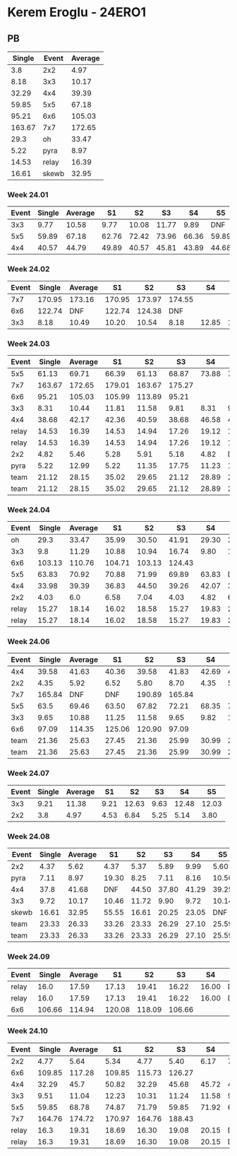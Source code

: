 # Kerem Eroglu - 24ERO1

## PB
|Single|Event|Average|
|----|----|----|
|3.8|2x2|4.97|
|8.18|3x3|10.17|
|32.29|4x4|39.39|
|59.85|5x5|67.18|
|95.21|6x6|105.03|
|163.67|7x7|172.65|
|29.3|oh|33.47|
|5.22|pyra|8.97|
|14.53|relay|16.39|
|16.61|skewb|32.95|
### Week 24.01
|Event|Single|Average|S1|S2|S3|S4|S5|
|-----|-------|------|--|--|--|--|--|
|3x3|9.77|10.58|9.77|10.08|11.77|9.89|DNF|
|5x5|59.89|67.18|62.76|72.42|73.96|66.36|59.89|
|4x4|40.57|44.79|49.89|40.57|45.81|43.89|44.68|
### Week 24.02
|Event|Single|Average|S1|S2|S3|S4|S5|
|-----|-------|------|--|--|--|--|--|
|7x7|170.95|173.16|170.95|173.97|174.55| | |
|6x6|122.74|DNF|122.74|124.38|DNF| | |
|3x3|8.18|10.49|10.20|10.54|8.18|12.85|10.72|
### Week 24.03
|Event|Single|Average|S1|S2|S3|S4|S5|
|-----|-------|------|--|--|--|--|--|
|5x5|61.13|69.71|66.39|61.13|68.87|73.88|74.97|
|7x7|163.67|172.65|179.01|163.67|175.27| | |
|6x6|95.21|105.03|105.99|113.89|95.21| | |
|3x3|8.31|10.44|11.81|11.58|9.81|8.31|9.92|
|4x4|38.68|42.17|42.36|40.59|38.68|46.58|43.57|
|relay|14.53|16.39|14.53|14.94|17.26|19.12|16.97|
|relay|14.53|16.39|14.53|14.94|17.26|19.12|16.97|
|2x2|4.82|5.46|5.28|5.91|5.18|4.82|DNF|
|pyra|5.22|12.99|5.22|11.35|17.75|11.23|16.40|
|team|21.12|28.15|35.02|29.65|21.12|28.89|25.91|
|team|21.12|28.15|35.02|29.65|21.12|28.89|25.91|
### Week 24.04
|Event|Single|Average|S1|S2|S3|S4|S5|
|-----|-------|------|--|--|--|--|--|
|oh|29.3|33.47|35.99|30.50|41.91|29.30|33.93|
|3x3|9.8|11.29|10.88|10.94|16.74|9.80|12.05|
|6x6|103.13|110.76|104.71|103.13|124.43| | |
|5x5|63.83|70.92|70.88|71.99|69.89|63.83|DNF|
|4x4|33.98|39.39|36.83|44.50|39.26|42.07|33.98|
|2x2|4.03|6.0|6.58|7.04|4.03|4.82|6.60|
|relay|15.27|18.14|16.02|18.58|15.27|19.83|20.46|
|relay|15.27|18.14|16.02|18.58|15.27|19.83|20.46|
### Week 24.06
|Event|Single|Average|S1|S2|S3|S4|S5|
|-----|-------|------|--|--|--|--|--|
|4x4|39.58|41.63|40.36|39.58|41.83|42.69|49.76|
|2x2|4.35|5.92|6.52|5.80|8.70|4.35|5.43|
|7x7|165.84|DNF|DNF|190.89|165.84| | |
|5x5|63.5|69.46|63.50|67.82|72.21|68.35|72.70|
|3x3|9.65|10.88|11.25|11.58|9.65|9.82|12.97|
|6x6|97.09|114.35|125.06|120.90|97.09| | |
|team|21.36|25.63|27.45|21.36|25.99|30.99|23.45|
|team|21.36|25.63|27.45|21.36|25.99|30.99|23.45|
### Week 24.07
|Event|Single|Average|S1|S2|S3|S4|S5|
|-----|-------|------|--|--|--|--|--|
|3x3|9.21|11.38|9.21|12.63|9.63|12.48|12.03|
|2x2|3.8|4.97|4.53|6.84|5.25|5.14|3.80|
### Week 24.08
|Event|Single|Average|S1|S2|S3|S4|S5|
|-----|-------|------|--|--|--|--|--|
|2x2|4.37|5.62|4.37|5.37|5.89|9.99|5.60|
|pyra|7.11|8.97|19.30|8.25|7.11|8.16|10.50|
|4x4|37.8|41.68|DNF|44.50|37.80|41.29|39.25|
|3x3|9.72|10.17|10.46|11.72|9.90|9.72|10.14|
|skewb|16.61|32.95|55.55|16.61|20.25|23.05|DNF|
|team|23.33|26.33|33.26|23.33|26.29|27.10|25.59|
|team|23.33|26.33|33.26|23.33|26.29|27.10|25.59|
### Week 24.09
|Event|Single|Average|S1|S2|S3|S4|S5|
|-----|-------|------|--|--|--|--|--|
|relay|16.0|17.59|17.13|19.41|16.22|16.00|DNF|
|relay|16.0|17.59|17.13|19.41|16.22|16.00|DNF|
|6x6|106.66|114.94|120.08|118.09|106.66| | |
### Week 24.10
|Event|Single|Average|S1|S2|S3|S4|S5|
|-----|-------|------|--|--|--|--|--|
|2x2|4.77|5.64|5.34|4.77|5.40|6.17|7.03|
|6x6|109.85|117.28|109.85|115.73|126.27| | |
|4x4|32.29|45.7|50.82|32.29|45.68|45.72|45.70|
|3x3|9.51|11.04|12.23|10.31|11.24|11.58|9.51|
|5x5|59.85|68.78|74.87|71.79|59.85|71.92|62.64|
|7x7|164.76|174.72|170.97|164.76|188.43| | |
|relay|16.3|19.31|18.69|16.30|19.08|20.15|DNF|
|relay|16.3|19.31|18.69|16.30|19.08|20.15|DNF|
